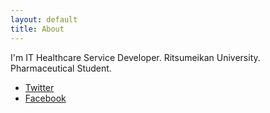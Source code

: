 ```yaml
---
layout: default
title: About
---
```


I'm IT Healthcare Service Developer.
Ritsumeikan University. Pharmaceutical Student.

* [Twitter](https://twitter.com/aritaku03)
* [Facebook](https://www.facebook.com/?ref=logo)
